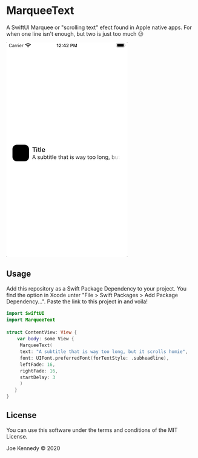 # MarqueeText

A SwiftUI Marquee or "scrolling text" efect found in Apple native apps. For when one line isn't enough, but two is just too much 😉

![MarqueeText Demo](readme/demo.gif)

## Usage
Add this repository as a Swift Package Dependency to your project. You find the option in Xcode unter "File > Swift Packages > Add Package Dependency...". Paste the link to this project in and voila!

```swift
import SwiftUI
import MarqueeText

struct ContentView: View {    
    var body: some View {
     MarqueeText(
     text: "A subtitle that is way too long, but it scrolls homie",
     font: UIFont.preferredFont(forTextStyle: .subheadline),
     leftFade: 16,
     rightFade: 16,
     startDelay: 3
     )
   }
}
```

## License

You can use this software under the terms and conditions of the MIT License.

Joe Kennedy © 2020

